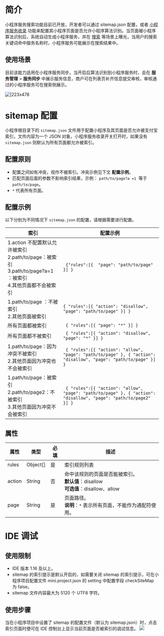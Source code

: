 
# 简介
小程序服务搜索功能目前已开放，开发者可以通过 sitemap.json 配置，或者 [小程序服务收录](https://opendocs.alipay.com/mini/operation/service-included) 功能来配置其小程序页面是否允许小程序算法识别。当页面被小程序算法识别后，系统自动生成小程序服务，并在 [搜索](https://opendocs.alipay.com/mini/operation/basic-information-search-application) 等场景上曝光，当用户的搜索关键词命中服务名称时，小程序服务可能展示在搜索结果中。

## 使用场景
目前该能力适用在小程序服务同步。当开启后算法识别到小程序服务时，会在 **服务管理** > **服务同步** 中展示服务信息，商户可在列表页补齐信息提交审核，审核通过的小程序服务可在搜索侧展示。 

![|223x478](https://cdn.nlark.com/yuque/0/2022/png/179989/1648447526705-c61fccd1-518c-4b6b-98d7-0aabc5865aed.png)    

# sitemap 配置
小程序根目录下的 `sitemap.json` 文件用于配置小程序及其页面是否允许被支付宝索引，文件内容为一个 JSON 对象，小程序服务收录开关打开时，如果没有 `sitemap.json` 则默认为所有页面都允许被索引。 

## 配置原则 

- 配置之间如有冲突，视作不被索引。冲突示例见下文 **配置示例**。
- 匹配页面后面的参数不影响索引结果，示例： `path/to/page?a =1`  等于 `path/to/page`。
- `*` 代表所有页面。

## 配置示例
以下分别为不同情况下 `sitemap.json` 的配置，请根据需要进行配置。

| **索引** | **配置示例** |
| --- | --- |
| 1.action 不配置默认允许被索引 <br /> 2.path/to/page：被索引 <br /> 3.path/to/page?a=1 ：被索引<br /> 4.其他页面都不会被索引 |``` {"rules":[{  "page": "path/to/page" }] }``` |
| 1.path/to/page ：不被索引 <br /> 2.其他页面被索引 | ```{ "rules":[{ "action": "disallow", "page": "path/to/page" }] }``` |
| 所有页面都被索引 | ``` { "rules":[{ "page": "*" }] }``` |
| 所有页面都不被索引 | ``` { "rules":[{ "action": "disallow", "page": "*" }] }``` |
| 1.path/to/page：因为冲突不被索引 <br /> 2.其他页面因为冲突也不会被索引 | ``` { "rules":[{ "action": "allow", "page": "path/to/page" }, { "action": "disallow", "page": "path/to/page" }] }``` |
| 1.path/to/page：被索引 <br /> 2.path/to/page2：不被索引 <br /> 3.其他页面因为冲突不会被索引 | ``` { "rules":[{ "action": "allow", "page": "path/to/page" }, { "action": "disallow", "page": "path/to/page2" }] }``` |

## 属性

| **属性** | **类型** | **必填** | **描述** |
| --- | --- | --- | --- |
| rules | Object[] | 是 | 索引规则列表 |
| action | String | 否 | 命中该规则的页面是否能被索引。<br /> **默认值**：disallow <br /> **可选值**：disallow、allow |
| page | String | 是 | 页面路径。<br /> **说明**：``` * ``` 表示所有页面，不能作为通配符使用。 |

# IDE 调试
## 使用限制

- IDE 版本 1.16 及以上。
- sitemap 的索引提示是默认开启的，如需要关闭 sitemap 的索引提示，可在小程序项目配置文件 mini.project.json 的 setting 中配置字段 checkSiteMap 为 false。
- sitemap 文件内容最大为 5120 个 UTF8 字符。

## 使用步骤
当在小程序项目中设置了 sitemap 的配置文件（默认为 sitemap.json）时，点击索引页面时便可在 IDE 控制台上显示当前页面是否被索引的调试信息。
![](https://cdn.nlark.com/yuque/0/2022/png/179989/1648447533816-9d89a2d9-c848-4a46-bf3a-4a3b0b4ef1b8.png)
